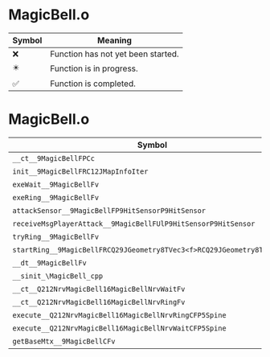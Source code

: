 # MagicBell.o
| Symbol | Meaning 
| ------------- | ------------- 
| :x: | Function has not yet been started. 
| :eight_pointed_black_star: | Function is in progress. 
| :white_check_mark: | Function is completed. 


# MagicBell.o
| Symbol | Decompiled? |
| ------------- | ------------- |
| `__ct__9MagicBellFPCc` | :x: |
| `init__9MagicBellFRC12JMapInfoIter` | :x: |
| `exeWait__9MagicBellFv` | :x: |
| `exeRing__9MagicBellFv` | :x: |
| `attackSensor__9MagicBellFP9HitSensorP9HitSensor` | :x: |
| `receiveMsgPlayerAttack__9MagicBellFUlP9HitSensorP9HitSensor` | :x: |
| `tryRing__9MagicBellFv` | :x: |
| `startRing__9MagicBellFRCQ29JGeometry8TVec3<f>RCQ29JGeometry8TVec3<f>` | :x: |
| `__dt__9MagicBellFv` | :x: |
| `__sinit_\MagicBell_cpp` | :x: |
| `__ct__Q212NrvMagicBell16MagicBellNrvWaitFv` | :x: |
| `__ct__Q212NrvMagicBell16MagicBellNrvRingFv` | :x: |
| `execute__Q212NrvMagicBell16MagicBellNrvRingCFP5Spine` | :x: |
| `execute__Q212NrvMagicBell16MagicBellNrvWaitCFP5Spine` | :x: |
| `getBaseMtx__9MagicBellCFv` | :x: |
